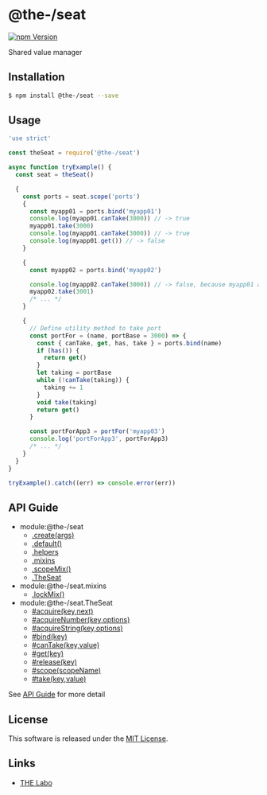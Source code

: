 @the-/seat
==========

<!---
This file is generated by @the-/templates. Do not update manually.
--->

<!-- Badge Start -->
<a name="badges"></a>

[![npm Version][bd_npm_shield_url]][bd_npm_url]

[bd_repo_url]: https://github.com/the-labo/the
[bd_npm_url]: http://www.npmjs.org/package/@the-/seat
[bd_npm_shield_url]: http://img.shields.io/npm/v/@the-/seat.svg?style=flat

<!-- Badge End -->


<!-- Description Start -->
<a name="description"></a>

Shared value manager

<!-- Description End -->


<!-- Overview Start -->
<a name="overview"></a>




<!-- Overview End -->


<!-- Sections Start -->
<a name="sections"></a>

<!-- Section from "doc/readme/01.Installation.md.hbs" Start -->

<a name="section-doc-readme-01-installation-md"></a>

Installation
-----

```bash
$ npm install @the-/seat --save
```


<!-- Section from "doc/readme/01.Installation.md.hbs" End -->

<!-- Section from "doc/readme/02.Usage.md.hbs" Start -->

<a name="section-doc-readme-02-usage-md"></a>

Usage
---------

```javascript
'use strict'

const theSeat = require('@the-/seat')

async function tryExample() {
  const seat = theSeat()

  {
    const ports = seat.scope('ports')
    {
      const myapp01 = ports.bind('myapp01')
      console.log(myapp01.canTake(3000)) // -> true
      myapp01.take(3000)
      console.log(myapp01.canTake(3000)) // -> true
      console.log(myapp01.get()) // -> false
    }

    {
      const myapp02 = ports.bind('myapp02')

      console.log(myapp02.canTake(3000)) // -> false, because myapp01 already took it.
      myapp02.take(3001)
      /* ... */
    }

    {
      // Define utility method to take port
      const portFor = (name, portBase = 3000) => {
        const { canTake, get, has, take } = ports.bind(name)
        if (has()) {
          return get()
        }
        let taking = portBase
        while (!canTake(taking)) {
          taking += 1
        }
        void take(taking)
        return get()
      }

      const portForApp3 = portFor('myapp03')
      console.log('portForApp3', portForApp3)
      /* ... */
    }
  }
}

tryExample().catch((err) => console.error(err))

```


<!-- Section from "doc/readme/02.Usage.md.hbs" End -->


<!-- Sections Start -->

<a name="api"></a>

## API Guide


- module:@the-/seat
  - [.create(args)](./doc/api/api.md#module_@the-/seat.create)
  - [.default()](./doc/api/api.md#module_@the-/seat.default)
  - [.helpers](./doc/api/api.md#module_@the-/seat.helpers)
  - [.mixins](./doc/api/api.md#module_@the-/seat.mixins)
  - [.scopeMix()](./doc/api/api.md#module_@the-/seat.scopeMix)
  - [.TheSeat](./doc/api/api.md#module_@the-/seat.TheSeat)
- module:@the-/seat.mixins
  - [.lockMix()](./doc/api/api.md#module_@the-/seat.mixins.lockMix)
- module:@the-/seat.TheSeat
  - [#acquire(key,next)](./doc/api/api.md#module_@the-/seat.TheSeat#acquire)
  - [#acquireNumber(key,options)](./doc/api/api.md#module_@the-/seat.TheSeat#acquireNumber)
  - [#acquireString(key,options)](./doc/api/api.md#module_@the-/seat.TheSeat#acquireString)
  - [#bind(key)](./doc/api/api.md#module_@the-/seat.TheSeat#bind)
  - [#canTake(key,value)](./doc/api/api.md#module_@the-/seat.TheSeat#canTake)
  - [#get(key)](./doc/api/api.md#module_@the-/seat.TheSeat#get)
  - [#release(key)](./doc/api/api.md#module_@the-/seat.TheSeat#release)
  - [#scope(scopeName)](./doc/api/api.md#module_@the-/seat.TheSeat#scope)
  - [#take(key,value)](./doc/api/api.md#module_@the-/seat.TheSeat#take)

See [API Guide](./doc/api/api.md) for more detail


<!-- LICENSE Start -->
<a name="license"></a>

License
-------
This software is released under the [MIT License](https://github.com/the-labo/the/blob/master/LICENSE).

<!-- LICENSE End -->


<!-- Links Start -->
<a name="links"></a>

Links
------

+ [THE Labo][the_labo_url]

[the_labo_url]: https://github.com/the-labo

<!-- Links End -->
